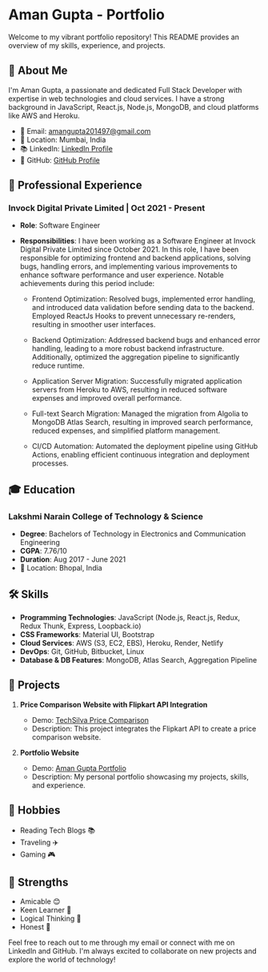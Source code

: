 # Aman Gupta - Portfolio

Welcome to my vibrant portfolio repository! This README provides an overview of my skills, experience, and projects.

## 🚀 About Me

I'm Aman Gupta, a passionate and dedicated Full Stack Developer with expertise in web technologies and cloud services. I have a strong background in JavaScript, React.js, Node.js, MongoDB, and cloud platforms like AWS and Heroku.

- 📧 Email: amangupta201497@gmail.com
- 📍 Location: Mumbai, India
- 📚 LinkedIn: [LinkedIn Profile](https://www.linkedin.com/in/amanguptag)
- 💼 GitHub: [GitHub Profile](https://github.com/amanpahariya)

## 💼 Professional Experience

### Invock Digital Private Limited | Oct 2021 - Present
- **Role**: Software Engineer
- **Responsibilities**: I have been working as a Software Engineer at Invock Digital Private Limited since October 2021. In this role, I have been responsible for optimizing frontend and backend applications, solving bugs, handling errors, and implementing various improvements to enhance software performance and user experience. Notable achievements during this period include:

  - Frontend Optimization: Resolved bugs, implemented error handling, and introduced data validation before sending data to the backend. Employed ReactJs Hooks to prevent unnecessary re-renders, resulting in smoother user interfaces.
  
  - Backend Optimization: Addressed backend bugs and enhanced error handling, leading to a more robust backend infrastructure. Additionally, optimized the aggregation pipeline to significantly reduce runtime.

  - Application Server Migration: Successfully migrated application servers from Heroku to AWS, resulting in reduced software expenses and improved overall performance.

  - Full-text Search Migration: Managed the migration from Algolia to MongoDB Atlas Search, resulting in improved search performance, reduced expenses, and simplified platform management.

  - CI/CD Automation: Automated the deployment pipeline using GitHub Actions, enabling efficient continuous integration and deployment processes.

## 🎓 Education

### Lakshmi Narain College of Technology & Science
- **Degree**: Bachelors of Technology in Electronics and Communication Engineering
- **CGPA**: 7.76/10
- **Duration**: Aug 2017 - June 2021
- 📍 Location: Bhopal, India

## 🛠️ Skills

- **Programming Technologies**: JavaScript (Node.js, React.js, Redux, Redux Thunk, Express, Loopback.io)
- **CSS Frameworks**: Material UI, Bootstrap
- **Cloud Services**: AWS (S3, EC2, EBS), Heroku, Render, Netlify
- **DevOps**: Git, GitHub, Bitbucket, Linux
- **Database & DB Features**: MongoDB, Atlas Search, Aggregation Pipeline

## 🚀 Projects

1. **Price Comparison Website with Flipkart API Integration**
   - Demo: [TechSilva Price Comparison](www.TechSilva.com)
   - Description: This project integrates the Flipkart API to create a price comparison website.

2. **Portfolio Website**
   - Demo: [Aman Gupta Portfolio](https://amanguptag.netlify.app/)
   - Description: My personal portfolio showcasing my projects, skills, and experience.

## 🌟 Hobbies

- Reading Tech Blogs 📚
- Traveling ✈️
- Gaming 🎮

## 👊 Strengths

- Amicable 😊
- Keen Learner 🧠
- Logical Thinking 🤔
- Honest 🤝

Feel free to reach out to me through my email or connect with me on LinkedIn and GitHub. I'm always excited to collaborate on new projects and explore the world of technology!
